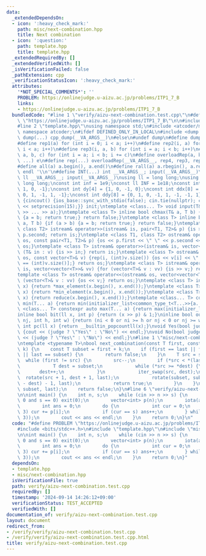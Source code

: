 ```yaml
---
data:
  _extendedDependsOn:
  - icon: ':heavy_check_mark:'
    path: misc/next-combination.hpp
    title: Next combination
  - icon: ':question:'
    path: template.hpp
    title: template.hpp
  _extendedRequiredBy: []
  _extendedVerifiedWith: []
  _isVerificationFailed: false
  _pathExtension: cpp
  _verificationStatusIcon: ':heavy_check_mark:'
  attributes:
    '*NOT_SPECIAL_COMMENTS*': ''
    PROBLEM: https://onlinejudge.u-aizu.ac.jp/problems/ITP1_7_B
    links:
    - https://onlinejudge.u-aizu.ac.jp/problems/ITP1_7_B
  bundledCode: "#line 1 \"verify/aizu-next-combination.test.cpp\"\n#define PROBLEM\
    \ \"https://onlinejudge.u-aizu.ac.jp/problems/ITP1_7_B\"\n\n#include <bits/stdc++.h>\n\
    #line 2 \"template.hpp\"\nusing namespace std;\n#include <atcoder/modint>\nusing\
    \ namespace atcoder;\n#ifdef DEFINED_ONLY_IN_LOCAL\n#include <dump.hpp>\n#define\
    \ dump(...) cpp_dump(__VA_ARGS__)\n#else\n#undef dump\n#define dump(...)\n#endif\n\
    #define rep1(a) for (int i = 0; i < a; i++)\n#define rep2(i, a) for (int i = 0;\
    \ i < a; i++)\n#define rep3(i, a, b) for (int i = a; i < b; i++)\n#define rep4(i,\
    \ a, b, c) for (int i = a; i < b; i += c)\n#define overloadRep(a, b, c, d, e,\
    \ ...) e\n#define rep(...) overloadRep(__VA_ARGS__, rep4, rep3, rep2, rep1)(__VA_ARGS__)\n\
    #define all(a) a.begin(), a.end()\n#define rall(a) a.rbegin(), a.rend()\n#define\
    \ endl '\\n'\n#define INT(...) int __VA_ARGS__; input(__VA_ARGS__)\n#define LL(...)\
    \ ll __VA_ARGS__; input(__VA_ARGS__)\nusing ll = long long;\nusing ull = unsigned\
    \ long long;\nconst int inf = 1e9;\nconst ll INF = 1e18;\nconst int dx[4] = {0,\
    \ 1, 0, -1};\nconst int dy[4] = {1, 0, -1, 0};\nconst int ddx[8] = {1, 0, -1,\
    \ 0, 1, -1, 1, -1};\nconst int ddy[8] = {0, 1, 0, -1, 1, -1, -1, 1};\nstruct cincout\
    \ {cincout() {ios_base::sync_with_stdio(false); cin.tie(nullptr); cout << fixed\
    \ << setprecision(15);}} init;\ntemplate <class... T> void input(T&... a) {(cin\
    \ >> ... >> a);}\ntemplate <class T> inline bool chmax(T& a, T b) {if (a < b)\
    \ {a = b; return true;} return false;}\ntemplate <class T> inline bool chmin(T&\
    \ a, T b) {if (a > b) {a = b; return true;} return false;}\ntemplate <class T1,\
    \ class T2> istream& operator>>(istream& is, pair<T1, T2>& p) {is >> p.first >>\
    \ p.second; return is;}\ntemplate <class T1, class T2> ostream& operator<<(ostream&\
    \ os, const pair<T1, T2>& p) {os << p.first << \" \" << p.second << '\\n'; return\
    \ os;}\ntemplate <class T> istream& operator>>(istream& is, vector<T>& v) {for\
    \ (T& in : v) {is >> in;} return is;}\ntemplate <class T> ostream& operator<<(ostream&\
    \ os, const vector<T>& v) {rep(i, (int)v.size()) {os << v[i] << \" \\n\"[i + 1\
    \ == (int)v.size()];} return os;}\ntemplate <class T> istream& operator>>(istream&\
    \ is, vector<vector<T>>& vv) {for (vector<T>& v : vv) {is >> v;} return is;}\n\
    template <class T> ostream& operator<<(ostream& os, vector<vector<T>>& vv) {for\
    \ (vector<T>& v : vv) {os << v;} return os;}\ntemplate <class T> inline T max(vector<T>\
    \ x) {return *max_element(x.begin(), x.end());}\ntemplate <class T> inline T min(vector<T>\
    \ x) {return *min_element(x.begin(), x.end());}\ntemplate <class T> inline T sum(vector<T>\
    \ x) {return reduce(x.begin(), x.end());}\ntemplate <class... T> constexpr auto\
    \ min(T... a) {return min(initializer_list<common_type_t<T...>>{a...});}\ntemplate\
    \ <class... T> constexpr auto max(T... a) {return max(initializer_list<common_type_t<T...>>{a...});}\n\
    inline bool bit(ll x, int p) {return (x >> p) & 1;}\ninline bool out(int ni, int\
    \ nj, int h, int w) {return (ni < 0 or ni >= h or nj < 0 or nj >= w);}\ninline\
    \ int pc(ll x) {return __builtin_popcountll(x);}\nvoid Yes(bool judge = true)\
    \ {cout << (judge ? \"Yes\" : \"No\") << endl;}\nvoid No(bool judge = true) {cout\
    \ << (judge ? \"Yes\" : \"No\") << endl;}\n#line 1 \"misc/next-combination.hpp\"\
    \ntemplate <typename T>\nbool next_combination(const T first, const T last, int\
    \ k) {\n    const T subset = first + k;\n    if (first == last || first == subset\
    \ || last == subset) {\n        return false;\n    }\n    T src = subset;\n  \
    \  while (first != src) {\n        src--;\n        if (*src < *(last - 1)) {\n\
    \            T dest = subset;\n            while (*src >= *dest) {\n         \
    \       dest++;\n            }\n            iter_swap(src, dest);\n          \
    \  rotate(src + 1, dest + 1, last);\n            rotate(subset, subset + (last\
    \ - dest) - 1, last);\n            return true;\n        }\n    }\n    rotate(first,\
    \ subset, last);\n    return false;\n}\n#line 6 \"verify/aizu-next-combination.test.cpp\"\
    \n\nint main() {\n    int n, s;\n    while (cin >> n >> s) {\n        if (n ==\
    \ 0 and s == 0) exit(0);\n        vector<int> p(n);\n        iota(all(p), 1);\n\
    \        int ans = 0;\n        do {\n            int cur = 0;\n            rep(i,\
    \ 3) cur += p[i];\n            if (cur == s) ans++;\n        } while (next_combination(all(p),\
    \ 3));\n        cout << ans << endl;\n    }\n    return 0;\n}\n"
  code: "#define PROBLEM \"https://onlinejudge.u-aizu.ac.jp/problems/ITP1_7_B\"\n\n\
    #include <bits/stdc++.h>\n#include \"template.hpp\"\n#include \"misc/next-combination.hpp\"\
    \n\nint main() {\n    int n, s;\n    while (cin >> n >> s) {\n        if (n ==\
    \ 0 and s == 0) exit(0);\n        vector<int> p(n);\n        iota(all(p), 1);\n\
    \        int ans = 0;\n        do {\n            int cur = 0;\n            rep(i,\
    \ 3) cur += p[i];\n            if (cur == s) ans++;\n        } while (next_combination(all(p),\
    \ 3));\n        cout << ans << endl;\n    }\n    return 0;\n}"
  dependsOn:
  - template.hpp
  - misc/next-combination.hpp
  isVerificationFile: true
  path: verify/aizu-next-combination.test.cpp
  requiredBy: []
  timestamp: '2024-09-14 14:26:12+09:00'
  verificationStatus: TEST_ACCEPTED
  verifiedWith: []
documentation_of: verify/aizu-next-combination.test.cpp
layout: document
redirect_from:
- /verify/verify/aizu-next-combination.test.cpp
- /verify/verify/aizu-next-combination.test.cpp.html
title: verify/aizu-next-combination.test.cpp
---
```


